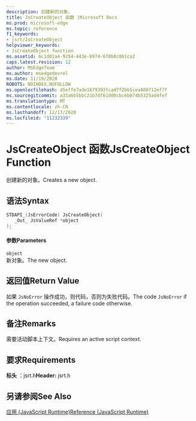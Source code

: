 ```yaml
---
description: 创建新的对象。
title: JsCreateObject 函数 |Microsoft Docs
ms.prod: microsoft-edge
ms.topic: reference
f1_keywords:
- jsrt/JsCreateObject
helpviewer_keywords:
- JsCreateObject function
ms.assetid: 6c1d01a4-9254-443e-b974-6f0b0c861ca2
caps.latest.revision: 12
author: MSEdgeTeam
ms.author: msedgedevrel
ms.date: 11/19/2020
ROBOTS: NOINDEX,NOFOLLOW
ms.openlocfilehash: d5effe7ade1679392fcad7f2bb5cea880712ef7f
ms.sourcegitcommit: a35a6b5bbc21b7df61d08cbc6b074b5325ad4fef
ms.translationtype: MT
ms.contentlocale: zh-CN
ms.lasthandoff: 12/17/2020
ms.locfileid: "11232339"
---
```

# <span data-ttu-id="5f989-103">JsCreateObject 函数</span><span class="sxs-lookup"><span data-stu-id="5f989-103">JsCreateObject Function</span></span>

<span data-ttu-id="5f989-104">创建新的对象。</span><span class="sxs-lookup"><span data-stu-id="5f989-104">Creates a new object.</span></span>
  
## <span data-ttu-id="5f989-105">语法</span><span class="sxs-lookup"><span data-stu-id="5f989-105">Syntax</span></span>  
  
```cpp  
STDAPI_(JsErrorCode) JsCreateObject(  
   _Out_ JsValueRef *object  
);  
```  
  
#### <span data-ttu-id="5f989-106">参数</span><span class="sxs-lookup"><span data-stu-id="5f989-106">Parameters</span></span>  
 `object`  
 <span data-ttu-id="5f989-107">新对象。</span><span class="sxs-lookup"><span data-stu-id="5f989-107">The new object.</span></span>  
  
## <span data-ttu-id="5f989-108">返回值</span><span class="sxs-lookup"><span data-stu-id="5f989-108">Return Value</span></span>  
 <span data-ttu-id="5f989-109">如果 `JsNoError` 操作成功，则代码，否则为失败代码。</span><span class="sxs-lookup"><span data-stu-id="5f989-109">The code `JsNoError` if the operation succeeded, a failure code otherwise.</span></span>  
  
## <span data-ttu-id="5f989-110">备注</span><span class="sxs-lookup"><span data-stu-id="5f989-110">Remarks</span></span>  
 <span data-ttu-id="5f989-111">需要活动脚本上下文。</span><span class="sxs-lookup"><span data-stu-id="5f989-111">Requires an active script context.</span></span>  
  
## <span data-ttu-id="5f989-112">要求</span><span class="sxs-lookup"><span data-stu-id="5f989-112">Requirements</span></span>  
 <span data-ttu-id="5f989-113">**标头** ：jsrt.h</span><span class="sxs-lookup"><span data-stu-id="5f989-113">**Header:** jsrt.h</span></span>  
  
## <span data-ttu-id="5f989-114">另请参阅</span><span class="sxs-lookup"><span data-stu-id="5f989-114">See Also</span></span>  
 [<span data-ttu-id="5f989-115">应用 (JavaScript Runtime)</span><span class="sxs-lookup"><span data-stu-id="5f989-115">Reference (JavaScript Runtime)</span></span>](../chakra-hosting/reference-javascript-runtime.md)
